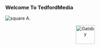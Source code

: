 ### Welcome To TedfordMedia

![square A](./images/squareA.png).

<p align="center">
  <a href="https://www.tedfordmedia.com">
    <img alt="Gatsby" src="https://basicpageforcorsfiles.azurewebsites.net/assets/imgs/top-page/pageheader.png" height="60" />
  </a>
</p>
<!--
**TedfordMedia/tedfordmedia** is a ✨ _special_ ✨ repository because its `README.md` (this file) appears on your GitHub profile.

 

  ![](https://basicpageforcorsfiles.azurewebsites.net/assets/imgs/top-page/pageheader.png)

 

